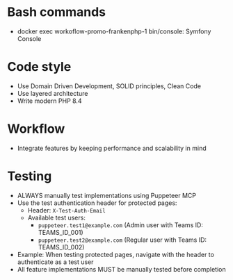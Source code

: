 # Bash commands
- docker exec workoflow-promo-frankenphp-1 bin/console: Symfony Console

# Code style
- Use Domain Driven Development, SOLID principles, Clean Code
- Use layered architecture
- Write modern PHP 8.4

# Workflow
- Integrate features by keeping performance and scalability in mind

# Testing
- ALWAYS manually test implementations using Puppeteer MCP
- Use the test authentication header for protected pages:
  - Header: `X-Test-Auth-Email`
  - Available test users:
    - `puppeteer.test1@example.com` (Admin user with Teams ID: TEAMS_ID_001)
    - `puppeteer.test2@example.com` (Regular user with Teams ID: TEAMS_ID_002)
- Example: When testing protected pages, navigate with the header to authenticate as a test user
- All feature implementations MUST be manually tested before completion
